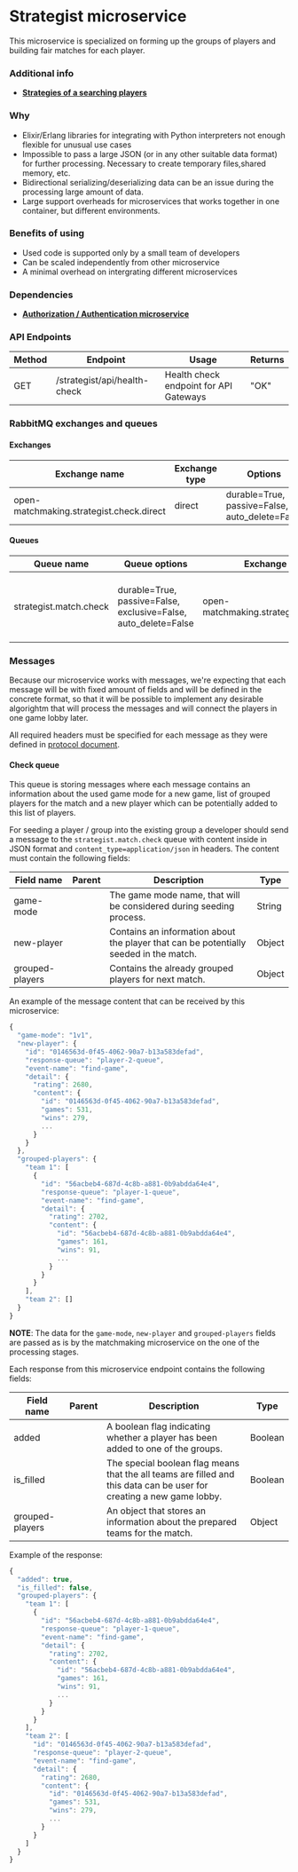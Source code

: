 # Strategist microservice

This microservice is specialized on forming up the groups of players and building fair matches for each player.

### Additional info
- [**Strategies of a searching players**](../matchmaking.md#strategies-of-a-searching-players)

### Why 
- Elixir/Erlang libraries for integrating with Python interpreters not enough flexible for unusual use cases
- Impossible to pass a large JSON (or in any other suitable data format) for further processing. Necessary to create temporary files,shared memory, etc. 
- Bidirectional serializing/deserializing data can be an issue during the processing large amount of data.
- Large support overheads for microservices that works together in one container, but different environments.

### Benefits of using
- Used code is supported only by a small team of developers
- Can be scaled independently from other microservice
- A minimal overhead on intergrating different microservices

### Dependencies
- [**Authorization / Authentication microservice**](auth-microservice.md)

### API Endpoints
| Method | Endpoint | Usage | Returns |
|--------|----------|-------|---------|
|GET     | /strategist/api/health-check    | Health check endpoint for API Gateways                            | "OK" |

### RabbitMQ exchanges and queues 
#### Exchanges
| Exchange name                            | Exchange type | Options                                        |
|------------------------------------------|---------------|------------------------------------------------| 
| open-matchmaking.strategist.check.direct | direct        | durable=True, passive=False, auto_delete=False |

#### Queues
| Queue name             | Queue options                                                   | Exchange name                            | Usage                                             | Returns                         |
|------------------------|-----------------------------------------------------------------|------------------------------------------|---------------------------------------------------|---------------------------------|
| strategist.match.сheck | durable=True, passive=False, exclusive=False, auto_delete=False | open-matchmaking.strategist.check.direct | Checks if the player can participate in the match | Updated list of grouped players |

### Messages
Because our microservice works with messages, we're expecting that each message will be with fixed amount of fields and will be defined in the concrete format, so that it will be possible to implement any desirable algorightm that will process the messages and will connect the players in one game lobby later.

All required headers must be specified for each message as they were defined in [protocol document](../protocol.md#headers).

#### Check queue
This queue is storing messages where each message contains an information about the used game mode for a new game, list of grouped players for the match and a new player which can be potentially added to this list of players. 

For seeding a player / group into the existing group a developer should send a message to the `strategist.match.сheck` queue with content inside in JSON format and `content_type=application/json` in headers. The content must contain the following fields: 

| Field name | Parent | Description | Type |
|------------|--------|-------------|------|
| game-mode | | The game mode name, that will be considered during seeding process. | String |
| new-player | | Contains an information about the player that can be potentially seeded in the match. | Object |
| grouped-players | | Contains the already grouped players for next match. | Object |

An example of the message content that can be received by this microservice:
```javascript
{
  "game-mode": "1v1",
  "new-player": {
    "id": "0146563d-0f45-4062-90a7-b13a583defad",
    "response-queue": "player-2-queue",
    "event-name": "find-game",
    "detail": {
      "rating": 2680,
      "content": {
        "id": "0146563d-0f45-4062-90a7-b13a583defad",
        "games": 531,
        "wins": 279,
        ...
      }
    }
  },
  "grouped-players": {    
    "team 1": [
      {
        "id": "56acbeb4-687d-4c8b-a881-0b9abdda64e4",
        "response-queue": "player-1-queue",
        "event-name": "find-game",
        "detail": {
          "rating": 2702,
          "content": {
            "id": "56acbeb4-687d-4c8b-a881-0b9abdda64e4",
            "games": 161,
            "wins": 91,
            ...
          }
        }
      }
    ],
    "team 2": []
  }
}
```
**NOTE**: The data for the `game-mode`, `new-player` and `grouped-players` fields are passed as is by the matchmaking microservice on the one of the processing stages.

Each response from this microservice endpoint contains the following fields:

| Field name | Parent | Description | Type |
|------------|--------|-------------|------|
| added | | A boolean flag indicating whether a player has been added to one of the groups. | Boolean |
| is_filled | | The special boolean flag means that the all teams are filled and this data can be user for creating a new game lobby. | Boolean |
| grouped-players | | An object that stores an information about the prepared teams for the match. | Object |

Example of the response:
```javascript
{
  "added": true,
  "is_filled": false,
  "grouped-players": {    
    "team 1": [
      {
        "id": "56acbeb4-687d-4c8b-a881-0b9abdda64e4",
        "response-queue": "player-1-queue",
        "event-name": "find-game",
        "detail": {
          "rating": 2702,
          "content": {
            "id": "56acbeb4-687d-4c8b-a881-0b9abdda64e4",
            "games": 161,
            "wins": 91,
            ...
          }
        }
      }
    ],
    "team 2": [
      "id": "0146563d-0f45-4062-90a7-b13a583defad",
      "response-queue": "player-2-queue",
      "event-name": "find-game",
      "detail": {
        "rating": 2680,
        "content": {
          "id": "0146563d-0f45-4062-90a7-b13a583defad",
          "games": 531,
          "wins": 279,
          ...
        }
      }
    ]
  }
}
```

